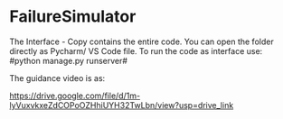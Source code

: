 # FailureSimulator

The Interface - Copy contains the entire code. You can open the folder directly as Pycharm/ VS Code file. To run the code as interface use: #python manage.py runserver#

The guidance video is as:

https://drive.google.com/file/d/1m-lyVuxvkxeZdCOPoOZHhiUYH32TwLbn/view?usp=drive_link

